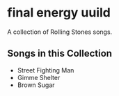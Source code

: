 # final energy uuild

A collection of Rolling Stones songs.

## Songs in this Collection

- Street Fighting Man
- Gimme Shelter
- Brown Sugar
